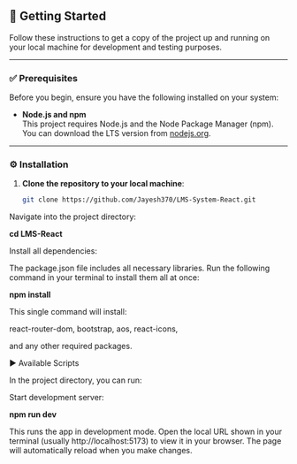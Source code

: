 ## 🚀 Getting Started

Follow these instructions to get a copy of the project up and running on your local machine for development and testing purposes.

---

### ✅ Prerequisites

Before you begin, ensure you have the following installed on your system:

- **Node.js and npm**  
  This project requires Node.js and the Node Package Manager (npm).  
  You can download the LTS version from [nodejs.org](https://nodejs.org).

---

### ⚙️ Installation

1. **Clone the repository to your local machine**:

   ```sh
   git clone https://github.com/Jayesh370/LMS-System-React.git
   
Navigate into the project directory:

**cd LMS-React**

Install all dependencies:

The package.json file includes all necessary libraries. Run the following command in your terminal to install them all at once:

**npm install**

This single command will install:

react-router-dom,
bootstrap,
aos,
react-icons,

and any other required packages.

▶️ Available Scripts

In the project directory, you can run:

Start development server:

**npm run dev**

This runs the app in development mode.
Open the local URL shown in your terminal (usually http://localhost:5173) to view it in your browser.
The page will automatically reload when you make changes.

